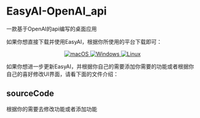 # EasyAI-OpenAI_api
一款基于OpenAI的api编写的桌面应用

如果你想直接下载并使用EasyAI，根据你所使用的平台下载即可：

<p align="center">
<a href="https://github.com/EdwardLA1127/EasyAI-OpenAI_api" target="_blank">
<img alt="macOS" src="https://img.shields.io/badge/-macOS-black?style=flat-square&logo=apple&logoColor=white" />
</a>

<a href="https://github.com/EdwardLA1127/EasyAI-OpenAI_api" target="_blank">
<img alt="Windows" src="https://img.shields.io/badge/-Windows-blue?style=flat-square&logo=windows&logoColor=white" />
</a>

<a href="https://github.com/EdwardLA1127/EasyAI-OpenAI_api" target="_blank">
<img alt="Linux" src="https://img.shields.io/badge/-Linux-yellow?style=flat-square&logo=linux&logoColor=white" />
</a>
</p>


如果你想进一步更新EasyAI，并根据你自己的需要添加你需要的功能或者根据你自己的喜好修改UI界面，请看下面的文件介绍：

## sourceCode
根据你的需要去修改功能或者添加功能
